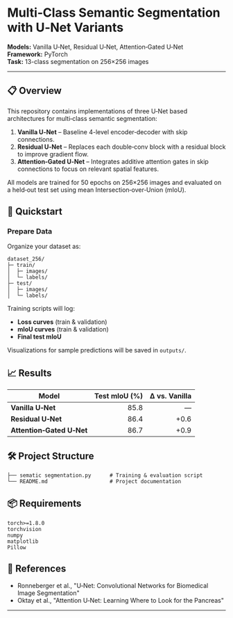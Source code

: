 # Multi‑Class Semantic Segmentation with U‑Net Variants

**Models:** Vanilla U‑Net, Residual U‑Net, Attention‑Gated U‑Net  
**Framework:** PyTorch  
**Task:** 13-class segmentation on 256×256 images

---

## 📋 Overview
This repository contains implementations of three U‑Net based architectures for multi‑class semantic segmentation:

1. **Vanilla U‑Net** – Baseline 4-level encoder‑decoder with skip connections.
2. **Residual U‑Net** – Replaces each double‑conv block with a residual block to improve gradient flow.
3. **Attention‑Gated U‑Net** – Integrates additive attention gates in skip connections to focus on relevant spatial features.

All models are trained for 50 epochs on 256×256 images and evaluated on a held‑out test set using mean Intersection‑over‑Union (mIoU).

## 🚀 Quickstart

###  Prepare Data
Organize your dataset as:
```
dataset_256/
├─ train/
│  ├─ images/
│  └─ labels/
├─ test/
│  ├─ images/
│  └─ labels/
```


Training scripts will log:
- **Loss curves** (train & validation)
- **mIoU curves** (train & validation)
- **Final test mIoU**

Visualizations for sample predictions will be saved in `outputs/`.

## 📈 Results
| Model                   | Test mIoU (%)  | Δ vs. Vanilla |
|-------------------------|---------------:|--------------:|
| **Vanilla U‑Net**       |           85.8 |         —     |
| **Residual U‑Net**      |           86.4 |       +0.6    |
| **Attention‑Gated U‑Net** |         86.7 |       +0.9    |


## 🛠️ Project Structure
```
├── sematic segmentation.py      # Training & evaluation script
└── README.md                    # Project documentation
```

## 📦 Requirements
```
torch>=1.8.0
torchvision
numpy
matplotlib
Pillow
```

## 🔗 References
- Ronneberger et al., "U‑Net: Convolutional Networks for Biomedical Image Segmentation"
- Oktay et al., "Attention U‑Net: Learning Where to Look for the Pancreas"

---

